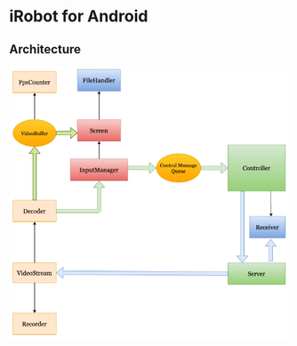 # iRobot for Android

## Architecture

 ![irobot_android](https://github.com/guidebee/irobot/blob/master/docs/irobot_android_arch.png)


